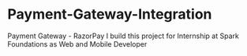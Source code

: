 # Payment-Gateway-Integration
Payment Gateway - RazorPay
I build this project for Internship at Spark Foundations as Web and Mobile Developer
